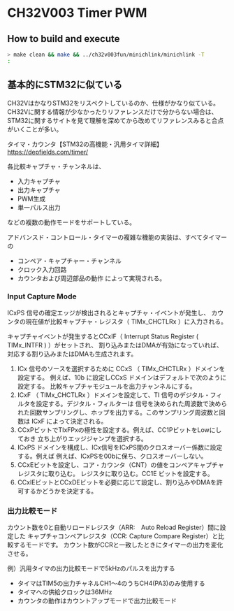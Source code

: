 # CH32V003 Timer PWM

## How to build and execute

```bash
> make clean && make && ../ch32v003fun/minichlink/minichlink -T
:

```

## 基本的にSTM32に似ている

CH32VはかなりSTM32をリスペクトしているのか、仕様がかなり似ている。
CH32Vに関する情報が少なかったりリファレンスだけで分からない場合は、
STM32に関するサイトを見て理解を深めてから改めてリファレンスみると合点がいくことが多い。

タイマ・カウンタ【STM32の高機能・汎用タイマ詳細】
https://depfields.com/timer/


各比較キャプチャ・チャンネルは、

* 入力キャプチャ
* 出力キャプチャ
* PWM生成
* 単一パルス出力

などの複数の動作モードをサポートしている。

アドバンスド・コントロール・タイマーの複雑な機能の実装は、すべてタイマーの
* コンペア・キャプチャー・チャンネル
* クロック入力回路
* カウンタおよび周辺部品の動作
によって実現される。

### Input Capture Mode

ICxPS 信号の確定エッジが検出されるとキャプチャ・イベントが発生し、 
カウンタの現在値が比較キャプチャ・レジスタ（ TIMx_CHCTLRx ）に入力される。

キャプチャイベントが発生するとCCxIF（ Interrupt Status Register ( TIMx_INTFR ) ）がセットされ、
割り込みまたはDMAが有効になっていれば、対応する割り込みまたはDMAも生成されます。

1. ICx 信号のソースを選択するために CCxS （ TIMx_CHCTLRx ）ドメインを設定する。
例えば、10b に設定しCCxS ドメインはデフォルトで次のように設定する。
比較キャプチャモジュールを出力チャンネルにする。
2. ICxF （ TIMx_CHCTLRx ）ドメインを設定して、TI 信号のデジタル・フィルタを設定する。デジタル・フィルターは
信号を決められた周波数で決められた回数サンプリングし、ホップを出力する。このサンプリング周波数と回数は ICxF によって決定される。
3. CCxPビットでTIxFPxの極性を設定する。例えば、CC1PビットをLowにしておき
立ち上がりエッジジャンプを選択する。
4. ICxPS ドメインを構成し、ICx信号をICxPS間のクロスオーバー係数に設定する。例えば
例えば、ICxPSを00bに保ち、クロスオーバーしない。
5. CCxEビットを設定し、コア・カウンタ（CNT）の値をコンペアキャプチャレジスタに取り込む。
レジスタに取り込む。CC1E ビットを設定する。
6. CCxIEビットとCCxDEビットを必要に応じて設定し、割り込みやDMAを許可するかどうかを決定する。


### 出力比較モード
カウント数を0と自動リロードレジスタ（ARR:　Auto Reload Register）間に設定した
キャプチャコンペアレジスタ（CCR: Capture Compare Register）と比較するモードです。
カウント数がCCRと一致したときにタイマーの出力を変化させる。

例）汎用タイマの出力比較モードで5kHzのパルスを出力する

* タイマはTIM5の出力チャネルCH1～4のうちCH4(PA3)のみ使用する
* タイマへの供給クロックは36MHz
* カウンタの動作はカウントアップモードで出力比較モード


